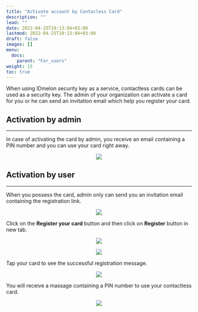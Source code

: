 ```yaml
---
title: "Activate account by Contacless Card"
description: ""
lead: ""
date: 2022-04-25T19:13:04+03:00
lastmod: 2022-04-25T19:13:04+03:00
draft: false
images: []
menu:
  docs:
    parent: "For_users"
weight: 15
toc: true
---
```

When using IDmelon security key as a service, contactless cards can be used as a security key. The admin of your organization can activate a card for you or he can send an invitation email which help you register your card.

## Activation by admin

<hr class="hr-line">
In case of activating the card by admin, you receive an email containing a PIN number and you can use your card right away.

<p align="center">
    <img src="/images/vendor/UserPanel/active_card_1.png" class="doc-img-frame">
</p>

## Activation by user

<hr class="hr-line">
When you possess the card, admin only can send you an invitation email containing the registration link.

<p align="center">
    <img src="/images/vendor/UserPanel/active_card_2.png" class="doc-img-frame">
</p>

Click on the **Register your card** button and then click on **Register** button in new tab.

<p align="center">
    <img src="/images/vendor/UserPanel/active_card_3.png" class="doc-img-frame">
</p>

<p align="center">
    <img src="/images/vendor/UserPanel/active_card_4.png" class="doc-img-frame">
</p>

Tap your card to see the successful registration message.

<p align="center">
    <img src="/images/vendor/UserPanel/active_card_5.png" class="doc-img-frame">
</p>

You will receive a massage containing a PIN number to use your contactless card.

<p align="center">
    <img src="/images/vendor/UserPanel/active_card_6.png" class="doc-img-frame">
</p>
